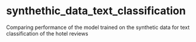 # synthethic_data_text_classification
Comparing performance of the model trained on the synthetic data for text classification of the hotel reviews

